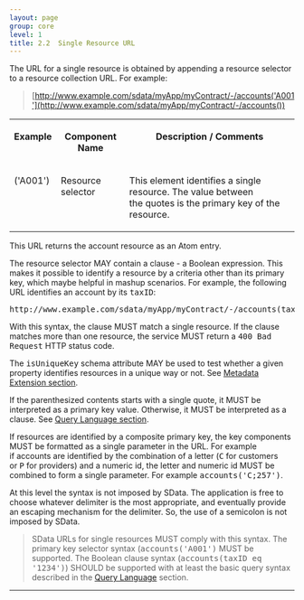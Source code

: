 ```yaml
---
layout: page
group: core
level: 1
title: 2.2  Single Resource URL
---
```


The URL for a single resource is obtained by appending a resource selector to
a resource collection URL. For example:

> [http://www.example.com/sdata/myApp/myContract/-/accounts('A001'](http://www.example.com/sdata/myApp/myContract/-/accounts())

<table class="content" print-width="100%" width="100%">
<tbody>

<tr>

<th valign="top">

<strong>Example</strong>

</th>
<th>

<strong>Component Name</strong>

</th>
<th valign="top">

<strong>Description / Comments</strong>

</th>

</tr>

<tr>

<td valign="top">

('A001')

</td>
<td valign="top">

Resource selector

</td>
<td>

This element identifies a single resource. The value between the&nbsp;quotes is
the primary key of the resource.

</td>

</tr>

</tbody>
</table>

This URL returns the account resource as an Atom entry.

The resource selector MAY contain a clause -&nbsp;a Boolean expression. This makes
it possible to identify a resource by a criteria other than its primary key,
which maybe helpful in mashup scenarios. For example, the following URL
identifies an account by its <tt>taxID</tt>:

<pre>http://www.example.com/sdata/myApp/myContract/-/accounts(taxID eq '1234')</pre>

With this syntax, the clause MUST match a single resource. If the clause
matches more than one resource, the service MUST return a <tt>400 Bad
Request</tt> HTTP status code.

The <tt>isUniqueKey</tt> schema attribute MAY be used to test whether a given
property&nbsp;identifies resources in a unique way or not. See
[Metadata Extension section](../0408/ "4.8 Simple Metadata Extensions Summary").

If the parenthesized contents starts with a single quote, it MUST be
interpreted as a primary key value. Otherwise, it MUST be interpreted as a
clause. See [Query Language section](../0212/ "2.12  Query Language").

If resources are identified by a composite primary key, the key components
MUST be formatted as a single parameter in the URL. For example if&nbsp;accounts are
identified by the combination of a letter (<tt>C</tt> for customers
or&nbsp;<tt>P</tt> for providers) and a numeric id, the letter and numeric id MUST be
combined to form a single&nbsp;parameter. For example <tt>accounts('C;257')</tt>.

At this level the syntax is not imposed by SData. The application is free to
choose whatever delimiter is the most appropriate, and eventually provide an
escaping mechanism for the delimiter. So, the use of a semicolon is not imposed
by SData.

<blockquote class="compliance">SData URLs for single resources MUST comply with this syntax.
The primary key selector syntax (<tt>accounts('A001')</tt> MUST be supported.
The Boolean clause syntax (<tt>accounts(taxID eq '1234')</tt>) SHOULD be
supported with at least the basic query syntax described in the
<a href="../0212/" title="2.12  Query Language">Query Language</a> section.</blockquote>

* * *